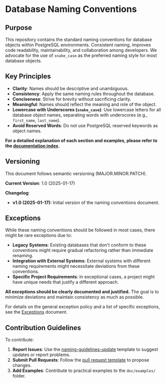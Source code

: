 # Database Naming Conventions

## Purpose

This repository contains the standard naming conventions for database objects within PostgreSQL environments. Consistent naming, improves code readability, maintainability, and collaboration among developers. We advocate for the use of `snake_case` as the preferred naming style for most database objects.

## Key Principles

- **Clarity**: Names should be descriptive and unambiguous.
- **Consistency**: Apply the same naming rules throughout the database.
- **Conciseness**: Strive for brevity without sacrificing clarity.
- **Meaningful**: Names should reflect the meaning and role of the object.
- **Lowercase with Underscores (`snake_case`)**: Use lowercase letters for all database object names, separating words with underscores (e.g., `first_name`, `last_name`).
- **Avoid Reserved Words**: Do not use PostgreSQL reserved keywords as object names.

**For a detailed explanation of each section and examples, please refer to the [documentation index](docs/index.md).**

## Versioning

This document follows semantic versioning (MAJOR.MINOR.PATCH).

**Current Version**: 1.0 (2025-01-17)

**Changelog**:
- **v1.0 (2025-01-17):** Initial version of the naming conventions document.

## Exceptions

While these naming conventions should be followed in most cases, there might be rare exceptions due to:

- **Legacy Systems**: Existing databases that don't conform to these conventions might require gradual refactoring rather than immediate renaming.
- **Integration with External Systems**: External systems with different naming requirements might necessitate deviations from these conventions.
- **Specific Project Requirements**: In exceptional cases, a project might have unique needs that justify a different approach.

**All exceptions should be clearly documented and justified.** The goal is to minimize deviations and maintain consistency as much as possible.

For details on the general exception policy and a list of specific exceptions, see the [Exceptions](docs/exceptions.md) document.

## Contribution Guidelines

To contribute:
1. **Report Issues**: Use the [naming-guidelines-update](./.github/ISSUE_TEMPLATE/naming-guidelines-update.md) template to suggest updates or report problems.
2. **Submit Pull Requests**: Follow the [pull request template](./.github/PULL_REQUEST_TEMPLATE.md) to propose changes.
3. **Add Examples**: Contribute to practical examples to the `doc/examples/` folder.